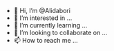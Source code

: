 - 👋 Hi, I’m @Alidabori
- 👀 I’m interested in ...
- 🌱 I’m currently learning ...
- 💞️ I’m looking to collaborate on ...
- 📫 How to reach me ...

<!---
Alidabori/Alidabori is a ✨ special ✨ repository because its `README.md` (this file) appears on your GitHub profile.
You can click the Preview link to take a look at your changes.
--->
